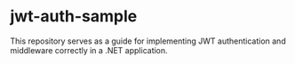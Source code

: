 # jwt-auth-sample
This repository serves as a guide for implementing JWT authentication and middleware correctly in a .NET application.

